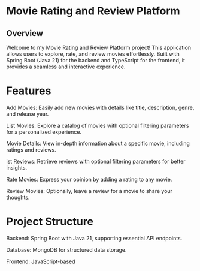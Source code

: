 # Movie Rating and Review Platform
## Overview
Welcome to my Movie Rating and Review Platform project! This application allows users to explore, rate, and review movies effortlessly. Built with Spring Boot (Java 21) for the backend and TypeScript for the frontend, it provides a seamless and interactive experience.



# Features

Add Movies: Easily add new movies with details like title, description, genre, and release year.

List Movies: Explore a catalog of movies with optional filtering parameters for a personalized experience.

Movie Details: View in-depth information about a specific movie, including ratings and reviews.

ist Reviews: Retrieve reviews with optional filtering parameters for better insights.

Rate Movies: Express your opinion by adding a rating to any movie.

Review Movies: Optionally, leave a review for a movie to share your thoughts.



# Project Structure
Backend: Spring Boot with Java 21, supporting essential API endpoints.

Database: MongoDB for structured data storage.

Frontend: JavaScript-based
